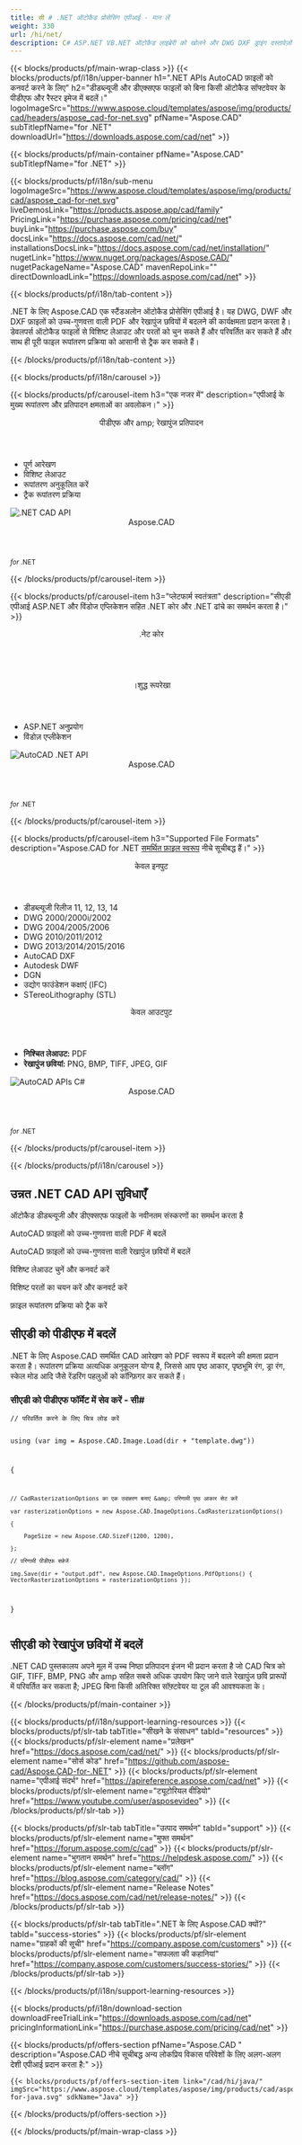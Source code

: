 ```yaml
---
title: सी # .NET ऑटोकैड प्रोसेसिंग एपीआई - मान लें 
weight: 330
url: /hi/net/ 
description: C# ASP.NET VB.NET ऑटोकैड लाइब्रेरी को खोलने और DWG DXF ड्राइंग दस्तावेज़ों को PDF PNG GIF BMP JPEG और TIFF स्वरूपों में बदलने के लिए
---
```


{{< blocks/products/pf/main-wrap-class >}}
{{< blocks/products/pf/i18n/upper-banner h1=".NET APIs AutoCAD फ़ाइलों को कनवर्ट करने के लिए" h2="डीडब्ल्यूजी और डीएक्सएफ फाइलों को बिना किसी ऑटोकैड सॉफ्टवेयर के पीडीएफ और रैस्टर इमेज में बदलें।" logoImageSrc="https://www.aspose.cloud/templates/aspose/img/products/cad/headers/aspose_cad-for-net.svg" pfName="Aspose.CAD" subTitlepfName="for .NET" downloadUrl="https://downloads.aspose.com/cad/net" >}}

{{< blocks/products/pf/main-container pfName="Aspose.CAD" subTitlepfName="for .NET" >}}

{{< blocks/products/pf/i18n/sub-menu logoImageSrc="https://www.aspose.cloud/templates/aspose/img/products/cad/aspose_cad-for-net.svg" liveDemosLink="https://products.aspose.app/cad/family" PricingLink="https://purchase.aspose.com/pricing/cad/net" buyLink="https://purchase.aspose.com/buy" docsLink="https://docs.aspose.com/cad/net/" installationsDocsLink="https://docs.aspose.com/cad/net/installation/" nugetLink="https://www.nuget.org/packages/Aspose.CAD/" nugetPackageName="Aspose.CAD" mavenRepoLink="" directDownloadLink="https://downloads.aspose.com/cad/net" >}}

{{< blocks/products/pf/i18n/tab-content >}}
<p>
 .NET के लिए Aspose.CAD एक स्टैंडअलोन ऑटोकैड प्रोसेसिंग एपीआई है। यह DWG, DWF और DXF फ़ाइलों को उच्च-गुणवत्ता वाली PDF और रेखापुंज छवियों में बदलने की कार्यक्षमता प्रदान करता है। डेवलपर्स ऑटोकैड फाइलों से विशिष्ट लेआउट और परतों को चुन सकते हैं और परिवर्तित कर सकते हैं और साथ ही पूरी फाइल रूपांतरण प्रक्रिया को आसानी से ट्रैक कर सकते हैं।
</p>

{{< /blocks/products/pf/i18n/tab-content >}}

<!--Diagrams Start-->
{{< blocks/products/pf/i18n/carousel >}}

{{< blocks/products/pf/carousel-item h3="एक नजर में" description="एपीआई के मुख्य रूपांतरण और प्रतिपादन क्षमताओं का अवलोकन।" >}}
<div class="diagram1 d1-net">
 <div class="d1-row">
  <div class="d1-col d1-left">
  </div>
  <!--/left-->
  <div class="d1-col d1-right">
   <header>
    <i class="fa fa-copy">
    </i>
    पीडीएफ और amp; रेखापुंज प्रतिपादन
   </header>
   <ul>
    <li>
     पूर्ण आरेखण
    </li>
    <li>
     विशिष्ट लेआउट
    </li>
    <li>
     रूपांतरण अनुकूलित करें
    </li>
    <li>
     ट्रैक रूपांतरण प्रक्रिया
    </li>
   </ul>
  </div>
  <!--/right-->
 </div>
 <!--/row-->
 <div class="d1-logo">
  <img alt=".NET CAD API" src="https://www.aspose.cloud/templates/aspose/img/products/cad/aspose_cad-for-net.svg"/>
  <header>
   Aspose.CAD
  </header>
  <footer>
   <small>
    <em>
     for
    </em>
    .NET
   </small>
  </footer>
 </div>
 <!--/logo-->
</div>

{{< /blocks/products/pf/carousel-item >}}

{{< blocks/products/pf/carousel-item h3="प्लेटफार्म स्वतंत्रता" description="सीएडी एपीआई ASP.NET और विंडोज एप्लिकेशन सहित .NET कोर और .NET ढांचे का समर्थन करता है।" >}}
<div class="diagram1 d1-net">
 <div class="d1-row">
  <div class="d1-col d1-left">
  </div>
  <!--/left-->
  <div class="d1-col d1-right">
   <header>
    <i class="fa fa-cubes">
    </i>
    .नेट कोर
   </header>
   <br/>
   <header>
    <i class="fa fa-cubes">
    </i>
    ।शुद्ध रूपरेखा
   </header>
   <ul>
    <li>
     ASP.NET अनुप्रयोग
    </li>
    <li>
     विंडोज़ एप्लीकेशन
    </li>
   </ul>
  </div>
  <!--/right-->
 </div>
 <!--/row-->
 <div class="d1-logo">
  <img alt="AutoCAD .NET API" src="https://www.aspose.cloud/templates/aspose/img/products/cad/aspose_cad-for-net.svg"/>
  <header>
   Aspose.CAD
  </header>
  <footer>
   <small>
    <em>
     for
    </em>
    .NET
   </small>
  </footer>
 </div>
 <!--/logo-->
</div>

{{< /blocks/products/pf/carousel-item >}}

{{< blocks/products/pf/carousel-item h3="Supported File Formats" description="Aspose.CAD for .NET [समर्थित फ़ाइल स्वरूप](https://docs.aspose.com/cad/net/supported-file-formats/)  नीचे सूचीबद्ध हैं।" >}}
<div class="diagram1 d2 d1-net">
 <div class="d1-row">
  <div class="d1-col d1-left">
   <header>
    <i class="fa fa-long-arrow-down">
    </i>
    केवल इनपुट
   </header>
   <ul>
    <li>
     डीडब्ल्यूजी रिलीज 11, 12, 13, 14
    </li>
    <li>
     DWG 2000/2000i/2002
    </li>
    <li>
     DWG 2004/2005/2006
    </li>
    <li>
     DWG 2010/2011/2012
    </li>
    <li>
     DWG 2013/2014/2015/2016
    </li>
    <li>
     AutoCAD DXF
    </li>
    <li>
     Autodesk DWF
    </li>
    <li>
     DGN
    </li>
    <li>
     उद्योग फाउंडेशन कक्षाएं (IFC)
    </li>
    <li>
     STereoLithography (STL)
    </li>
   </ul>
  </div>
  <!--/left-->
  <div class="d1-col d1-right">
   <header>
    <i class="fa fa-mail-forward">
    </i>
    केवल आउटपुट
   </header>
   <ul>
    <li>
     <b>
      निश्चित लेआउट:
     </b>
     PDF
    </li>
    <li>
     <b>
      रेखापुंज छवियां:
     </b>
     PNG, BMP, TIFF, JPEG, GIF
    </li>
   </ul>
  </div>
  <!--/right-->
 </div>
 <!--/row-->
 <div class="d1-logo">
  <img alt="AutoCAD APIs C#" src="https://www.aspose.cloud/templates/aspose/img/products/cad/aspose_cad-for-net.svg"/>
  <header>
   Aspose.CAD
  </header>
  <footer>
   <small>
    <em>
     for
    </em>
    .NET
   </small>
  </footer>
 </div>
 <!--/logo-->
</div>

{{< /blocks/products/pf/carousel-item >}}

{{< /blocks/products/pf/i18n/carousel >}}
<!--Diagrams End-->

<!--Feature-section Start-->
<div class="container-fluid features-section singleproduct bg-gray">
 <a class="anchor" id="features" name="features">
 </a>
 <div class="row">
  <div class="container">
   <h2 class="pr-ft">
    उन्नत .NET CAD API सुविधाएँ
   </h2>
   <p>
   </p>
   <div class="col-lg-4">
    <em class="fa fa-files-o ico-blue fa-2x col-lg-2">
    </em>
    <p class="col-lg-10">
     ऑटोकैड डीडब्ल्यूजी और डीएक्सएफ फाइलों के नवीनतम संस्करणों का समर्थन करता है
    </p>
   </div>
   <div class="col-lg-4">
    <em class="fa fa-file-pdf-o ico-blue fa-2x col-lg-2">
    </em>
    <p class="col-lg-10">
     AutoCAD फ़ाइलों को उच्च-गुणवत्ता वाली PDF में बदलें
    </p>
   </div>
   <div class="col-lg-4">
    <em class="fa fa-image ico-blue fa-2x col-lg-2">
    </em>
    <p class="col-lg-10">
     AutoCAD फ़ाइलों को उच्च-गुणवत्ता वाली रेखापुंज छवियों में बदलें
    </p>
   </div>
   <div class="col-lg-4">
    <em class="fa fa-object-group ico-blue fa-2x col-lg-2">
    </em>
    <p class="col-lg-10">
     विशिष्ट लेआउट चुनें और कनवर्ट करें
    </p>
   </div>
   <div class="col-lg-4">
    <em class="fa fa-object-ungroup ico-blue fa-2x col-lg-2">
    </em>
    <p class="col-lg-10">
     विशिष्ट परतों का चयन करें और कनवर्ट करें
    </p>
   </div>
   <div class="col-lg-4">
    <em class="fa fa-cogs ico-blue fa-2x col-lg-2">
    </em>
    <p class="col-lg-10">
     फ़ाइल रूपांतरण प्रक्रिया को ट्रैक करें
    </p>
   </div>
   <div class="col-lg-12">
    <h2 class="h2title">
     सीएडी को पीडीएफ में बदलें
    </h2>
    <p>
     .NET के लिए Aspose.CAD समर्थित CAD आरेखण को PDF स्वरूप में बदलने की क्षमता प्रदान करता है। रूपांतरण प्रक्रिया अत्यधिक अनुकूलन योग्य है, जिससे आप पृष्ठ आकार, पृष्ठभूमि रंग, ड्रा रंग, स्केल मोड आदि जैसे रेंडरिंग पहलुओं को कॉन्फ़िगर कर सकते हैं।
    </p>
    <div class="codeblock" id="code">
     <h3>
      सीएडी को पीडीएफ फॉर्मेट में सेव करें - सी#
     </h3>
     <pre><code class="cs">// परिवर्तित करने के लिए चित्र लोड करें

using (var img = Aspose.CAD.Image.Load(dir + "template.dwg"))

{

    // CadRasterizationOptions का एक उदाहरण बनाएं &amp; परिणामी पृष्ठ आकार सेट करें

    var rasterizationOptions = new Aspose.CAD.ImageOptions.CadRasterizationOptions()

    {

        PageSize = new Aspose.CAD.SizeF(1200, 1200),

    };

    // परिणामी पीडीएफ सहेजें

    img.Save(dir + "output.pdf", new Aspose.CAD.ImageOptions.PdfOptions() { VectorRasterizationOptions = rasterizationOptions });

}</code></pre>
    </div>
   </div>
   <div class="col-lg-12">
    <h2 class="h2title">
     सीएडी को रेखापुंज छवियों में बदलें
    </h2>
    <p>
     .NET CAD पुस्तकालय अपने मूल में उच्च निष्ठा प्रतिपादन इंजन भी प्रदान करता है जो CAD चित्र को GIF, TIFF, BMP, PNG और amp सहित सबसे अधिक उपयोग किए जाने वाले रेखापुंज छवि प्रारूपों में परिवर्तित कर सकता है; JPEG बिना किसी अतिरिक्त सॉफ़्टवेयर या टूल की आवश्यकता के।
    </p>
   </div>
  </div>
 </div>
</div>
<!--Feature-section End-->

{{< /blocks/products/pf/main-container >}}


{{< blocks/products/pf/i18n/support-learning-resources >}}
{{< blocks/products/pf/slr-tab tabTitle="सीखने के संसाधन" tabId="resources" >}}
{{< blocks/products/pf/slr-element name="प्रलेखन" href="https://docs.aspose.com/cad/net/" >}}
{{< blocks/products/pf/slr-element name="सोर्स कोड" href="https://github.com/aspose-cad/Aspose.CAD-for-.NET" >}}
{{< blocks/products/pf/slr-element name="एपीआई संदर्भ" href="https://apireference.aspose.com/cad/net" >}}
{{< blocks/products/pf/slr-element name="ट्यूटोरियल वीडियो" href="https://www.youtube.com/user/asposevideo" >}}
{{< /blocks/products/pf/slr-tab >}}

{{< blocks/products/pf/slr-tab tabTitle="उत्पाद समर्थन" tabId="support" >}}
{{< blocks/products/pf/slr-element name="मुफ्त समर्थन" href="https://forum.aspose.com/c/cad" >}}
{{< blocks/products/pf/slr-element name="भुगतान समर्थन" href="https://helpdesk.aspose.com/" >}}
{{< blocks/products/pf/slr-element name="ब्लॉग" href="https://blog.aspose.com/category/cad/" >}}
{{< blocks/products/pf/slr-element name="Release Notes" href="https://docs.aspose.com/cad/net/release-notes/" >}}
{{< /blocks/products/pf/slr-tab >}}

{{< blocks/products/pf/slr-tab tabTitle=".NET के लिए Aspose.CAD क्यों?" tabId="success-stories" >}}
{{< blocks/products/pf/slr-element name="ग्राहकों की सूची" href="https://company.aspose.com/customers" >}}
{{< blocks/products/pf/slr-element name="सफलता की कहानियां" href="https://company.aspose.com/customers/success-stories/" >}}
{{< /blocks/products/pf/slr-tab >}}

{{< /blocks/products/pf/i18n/support-learning-resources >}}

{{< blocks/products/pf/i18n/download-section downloadFreeTrialLink="https://downloads.aspose.com/cad/net" pricingInformationLink="https://purchase.aspose.com/pricing/cad/net" >}}

{{< blocks/products/pf/offers-section pfName="Aspose.CAD " description="Aspose.CAD नीचे सूचीबद्ध अन्य लोकप्रिय विकास परिवेशों के लिए अलग-अलग देशी एपीआई प्रदान करता है:" >}}

    {{< blocks/products/pf/offers-section-item link="/cad/hi/java/" imgSrc="https://www.aspose.cloud/templates/aspose/img/products/cad/aspose_cad-for-java.svg" sdkName="Java" >}}

{{< /blocks/products/pf/offers-section >}}

{{< /blocks/products/pf/main-wrap-class >}}